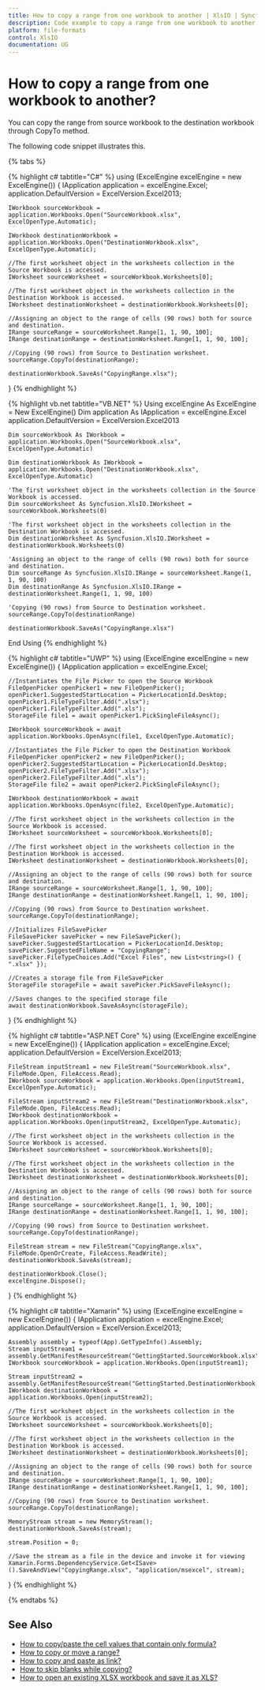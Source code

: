 ```yaml
---
title: How to copy a range from one workbook to another | XlsIO | Syncfusion
description: Code example to copy a range from one workbook to another using Syncfusion .NET Excel library (XlsIO).
platform: file-formats
control: XlsIO
documentation: UG
---
```


# How to copy a range from one workbook to another?

You can copy the range from source workbook to the destination workbook through CopyTo method. 

The following code snippet illustrates this.

{% tabs %}  

{% highlight c# tabtitle="C#" %}
using (ExcelEngine excelEngine = new ExcelEngine())
{
    IApplication application = excelEngine.Excel;
    application.DefaultVersion = ExcelVersion.Excel2013;

    IWorkbook sourceWorkbook = application.Workbooks.Open("SourceWorkbook.xlsx", ExcelOpenType.Automatic);

    IWorkbook destinationWorkbook = application.Workbooks.Open("DestinationWorkbook.xlsx", ExcelOpenType.Automatic);

    //The first worksheet object in the worksheets collection in the Source Workbook is accessed.
    IWorksheet sourceWorksheet = sourceWorkbook.Worksheets[0];

    //The first worksheet object in the worksheets collection in the Destination Workbook is accessed.
    IWorksheet destinationWorksheet = destinationWorkbook.Worksheets[0];

    //Assigning an object to the range of cells (90 rows) both for source and destination.
    IRange sourceRange = sourceWorksheet.Range[1, 1, 90, 100];
    IRange destinationRange = destinationWorksheet.Range[1, 1, 90, 100];

    //Copying (90 rows) from Source to Destination worksheet.
    sourceRange.CopyTo(destinationRange);

    destinationWorkbook.SaveAs("CopyingRange.xlsx");
}
{% endhighlight %}


{% highlight vb.net tabtitle="VB.NET" %}
Using excelEngine As ExcelEngine = New ExcelEngine()
    Dim application As IApplication = excelEngine.Excel
    application.DefaultVersion = ExcelVersion.Excel2013

    Dim sourceWorkbook As IWorkbook = application.Workbooks.Open("SourceWorkbook.xlsx", ExcelOpenType.Automatic)

    Dim destinationWorkbook As IWorkbook = application.Workbooks.Open("DestinationWorkbook.xlsx", ExcelOpenType.Automatic)

    'The first worksheet object in the worksheets collection in the Source Workbook is accessed.
    Dim sourceWorksheet As Syncfusion.XlsIO.IWorksheet = sourceWorkbook.Worksheets(0)

    'The first worksheet object in the worksheets collection in the Destination Workbook is accessed.
    Dim destinationWorksheet As Syncfusion.XlsIO.IWorksheet = destinationWorkbook.Worksheets(0)

    'Assigning an object to the range of cells (90 rows) both for source and destination.
    Dim sourceRange As Syncfusion.XlsIO.IRange = sourceWorksheet.Range(1, 1, 90, 100)
    Dim destinationRange As Syncfusion.XlsIO.IRange = destinationWorksheet.Range(1, 1, 90, 100)

    'Copying (90 rows) from Source to Destination worksheet.
    sourceRange.CopyTo(destinationRange)

    destinationWorkbook.SaveAs("CopyingRange.xlsx")
End Using
{% endhighlight %}

{% highlight c# tabtitle="UWP" %}
using (ExcelEngine excelEngine = new ExcelEngine())
{
    IApplication application = excelEngine.Excel;

    //Instantiates the File Picker to open the Source Workbook
    FileOpenPicker openPicker1 = new FileOpenPicker();
    openPicker1.SuggestedStartLocation = PickerLocationId.Desktop;
    openPicker1.FileTypeFilter.Add(".xlsx");
    openPicker1.FileTypeFilter.Add(".xls");
    StorageFile file1 = await openPicker1.PickSingleFileAsync();

    IWorkbook sourceWorkbook = await application.Workbooks.OpenAsync(file1, ExcelOpenType.Automatic);

    //Instantiates the File Picker to open the Destination Workbook
    FileOpenPicker openPicker2 = new FileOpenPicker();
    openPicker2.SuggestedStartLocation = PickerLocationId.Desktop;
    openPicker2.FileTypeFilter.Add(".xlsx");
    openPicker2.FileTypeFilter.Add(".xls");
    StorageFile file2 = await openPicker2.PickSingleFileAsync();

    IWorkbook destinationWorkbook = await application.Workbooks.OpenAsync(file2, ExcelOpenType.Automatic);

    //The first worksheet object in the worksheets collection in the Source Workbook is accessed.
    IWorksheet sourceWorksheet = sourceWorkbook.Worksheets[0];

    //The first worksheet object in the worksheets collection in the Destination Workbook is accessed.
    IWorksheet destinationWorksheet = destinationWorkbook.Worksheets[0];

    //Assigning an object to the range of cells (90 rows) both for source and destination.
    IRange sourceRange = sourceWorksheet.Range[1, 1, 90, 100];
    IRange destinationRange = destinationWorksheet.Range[1, 1, 90, 100];

    //Copying (90 rows) from Source to Destination worksheet.
    sourceRange.CopyTo(destinationRange);

    //Initializes FileSavePicker
    FileSavePicker savePicker = new FileSavePicker();
    savePicker.SuggestedStartLocation = PickerLocationId.Desktop;
    savePicker.SuggestedFileName = "CopyingRange";
    savePicker.FileTypeChoices.Add("Excel Files", new List<string>() { ".xlsx" });

    //Creates a storage file from FileSavePicker
    StorageFile storageFile = await savePicker.PickSaveFileAsync();

    //Saves changes to the specified storage file
    await destinationWorkbook.SaveAsAsync(storageFile);
}
{% endhighlight %}

{% highlight c# tabtitle="ASP.NET Core" %}
using (ExcelEngine excelEngine = new ExcelEngine())
{
    IApplication application = excelEngine.Excel;
    application.DefaultVersion = ExcelVersion.Excel2013;

    FileStream inputStream1 = new FileStream("SourceWorkbook.xlsx", FileMode.Open, FileAccess.Read);
    IWorkbook sourceWorkbook = application.Workbooks.Open(inputStream1, ExcelOpenType.Automatic);

    FileStream inputStream2 = new FileStream("DestinationWorkbook.xlsx", FileMode.Open, FileAccess.Read);
    IWorkbook destinationWorkbook = application.Workbooks.Open(inputStream2, ExcelOpenType.Automatic);

    //The first worksheet object in the worksheets collection in the Source Workbook is accessed.
    IWorksheet sourceWorksheet = sourceWorkbook.Worksheets[0];

    //The first worksheet object in the worksheets collection in the Destination Workbook is accessed.
    IWorksheet destinationWorksheet = destinationWorkbook.Worksheets[0];

    //Assigning an object to the range of cells (90 rows) both for source and destination.
    IRange sourceRange = sourceWorksheet.Range[1, 1, 90, 100];
    IRange destinationRange = destinationWorksheet.Range[1, 1, 90, 100];

    //Copying (90 rows) from Source to Destination worksheet.
    sourceRange.CopyTo(destinationRange);

    FileStream stream = new FileStream("CopyingRange.xlsx", FileMode.OpenOrCreate, FileAccess.ReadWrite);
    destinationWorkbook.SaveAs(stream);

    destinationWorkbook.Close();
    excelEngine.Dispose();
}
{% endhighlight %}

{% highlight c# tabtitle="Xamarin" %}
using (ExcelEngine excelEngine = new ExcelEngine())
{
    IApplication application = excelEngine.Excel;
    application.DefaultVersion = ExcelVersion.Excel2013;

    Assembly assembly = typeof(App).GetTypeInfo().Assembly;
    Stream inputStream1 = assembly.GetManifestResourceStream("GettingStarted.SourceWorkbook.xlsx");
    IWorkbook sourceWorkbook = application.Workbooks.Open(inputStream1);

    Stream inputStream2 = assembly.GetManifestResourceStream("GettingStarted.DestinationWorkbook.xlsx");
    IWorkbook destinationWorkbook = application.Workbooks.Open(inputStream2);

    //The first worksheet object in the worksheets collection in the Source Workbook is accessed.
    IWorksheet sourceWorksheet = sourceWorkbook.Worksheets[0];

    //The first worksheet object in the worksheets collection in the Destination Workbook is accessed.
    IWorksheet destinationWorksheet = destinationWorkbook.Worksheets[0];

    //Assigning an object to the range of cells (90 rows) both for source and destination.
    IRange sourceRange = sourceWorksheet.Range[1, 1, 90, 100];
    IRange destinationRange = destinationWorksheet.Range[1, 1, 90, 100];

    //Copying (90 rows) from Source to Destination worksheet.
    sourceRange.CopyTo(destinationRange);

    MemoryStream stream = new MemoryStream();
    destinationWorkbook.SaveAs(stream);

    stream.Position = 0;

    //Save the stream as a file in the device and invoke it for viewing
    Xamarin.Forms.DependencyService.Get<ISave>().SaveAndView("CopyingRange.xlsx", "application/msexcel", stream);
}
{% endhighlight %}

{% endtabs %}  

## See Also

* [How to copy/paste the cell values that contain only formula?](https://help.syncfusion.com/file-formats/xlsio/faqs/how-to-copy-paste-the-cell-values-that-contain-only-formula)
* [How to copy or move a range?](https://help.syncfusion.com/file-formats/xlsio/worksheet-cells-manipulation#copy-or-move-a-range)
* [How to copy and paste as link?](https://help.syncfusion.com/file-formats/xlsio/worksheet-cells-manipulation#copy-and-paste-as-link)
* [How to skip blanks while copying?](https://help.syncfusion.com/file-formats/xlsio/worksheet-cells-manipulation#skip-blanks-while-copying)
* [How to open an existing XLSX workbook and save it as XLS?](https://help.syncfusion.com/file-formats/xlsio/faqs/how-to-open-an-existing-xlsx-workbook-and-save-it-as-xls)
